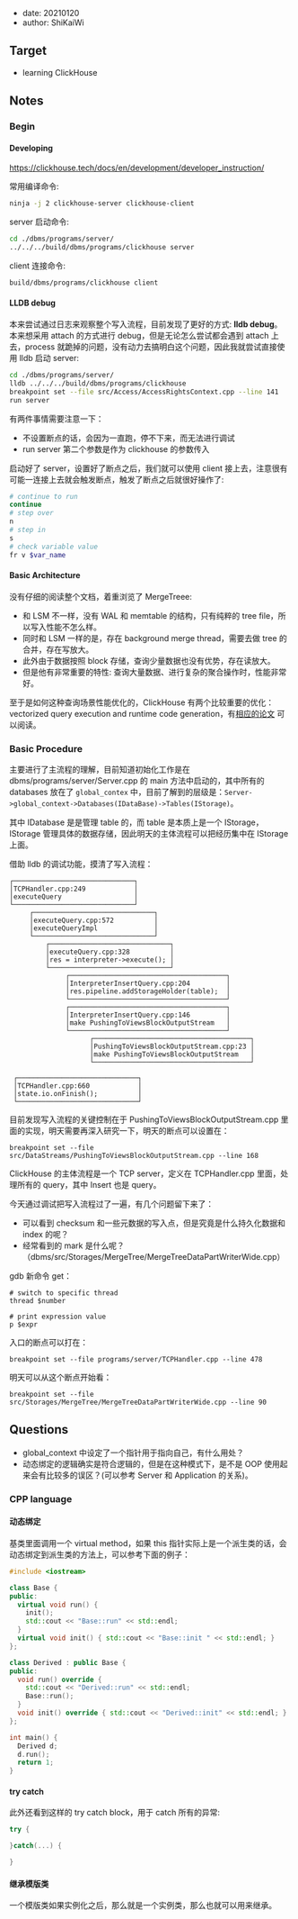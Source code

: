 - date: 20210120 
- author: ShiKaiWi

## Target 
- learning ClickHouse

## Notes
### Begin
#### Developing
https://clickhouse.tech/docs/en/development/developer_instruction/

常用编译命令:
```bash
ninja -j 2 clickhouse-server clickhouse-client
```

server 启动命令:
```bash
cd ./dbms/programs/server/
../../../build/dbms/programs/clickhouse server
```

client 连接命令:
```bash
build/dbms/programs/clickhouse client
```

#### LLDB debug
本来尝试通过日志来观察整个写入流程，目前发现了更好的方式: **lldb debug**。
本来想采用 attach 的方式进行 debug，但是无论怎么尝试都会遇到 attach 上去，process 就跪掉的问题，没有动力去搞明白这个问题，因此我就尝试直接使用 lldb 启动 server:
```bash
cd ./dbms/programs/server/
lldb ../../../build/dbms/programs/clickhouse
breakpoint set --file src/Access/AccessRightsContext.cpp --line 141
run server
```

有两件事情需要注意一下：
- 不设置断点的话，会因为一直跑，停不下来，而无法进行调试
- run server 第二个参数是作为 clickhouse 的参数传入

启动好了 server，设置好了断点之后，我们就可以使用 client 接上去，注意很有可能一连接上去就会触发断点，触发了断点之后就很好操作了:
```bash
# continue to run
continue
# step over
n
# step in
s
# check variable value
fr v $var_name
```

#### Basic Architecture
没有仔细的阅读整个文档，着重浏览了 MergeTreee:
- 和 LSM 不一样，没有 WAL 和 memtable 的结构，只有纯粹的 tree file，所以写入性能不怎么样。
- 同时和 LSM 一样的是，存在 background merge thread，需要去做 tree 的合并，存在写放大。
- 此外由于数据按照 block 存储，查询少量数据也没有优势，存在读放大。
- 但是他有非常重要的特性: 查询大量数据、进行复杂的聚合操作时，性能非常好。

至于是如何这种查询场景性能优化的，ClickHouse 有两个比较重要的优化：vectorized query execution and runtime code generation，有[相应的论文](./Resources/p5-sompolski.pdf) 可以阅读。

### Basic Procedure
主要进行了主流程的理解，目前知道初始化工作是在 dbms/programs/server/Server.cpp 的 main 方法中启动的，其中所有的 databases 放在了 `global_contex` 中，目前了解到的层级是：`Server->global_context->Databases(IDataBase)->Tables(IStorage)`。

其中 IDatabase 是是管理 table 的，而 table 是本质上是一个 IStorage，IStorage 管理具体的数据存储，因此明天的主体流程可以把经历集中在 IStorage 上面。

借助 lldb 的调试功能，摸清了写入流程：
```
┌──────────────────────────────┐                             
│TCPHandler.cpp:249            │                             
│executeQuery                  │                             
└──────────────────────────────┘                             
     ┌──────────────────────────────┐                        
     │executeQuery.cpp:572          │                        
     │executeQueryImpl              │                        
     └──────────────────────────────┘                        
         ┌──────────────────────────────┐                    
         │executeQuery.cpp:328          │                    
         │res = interpreter->execute(); │                    
         └──────────────────────────────┘                    
              ┌───────────────────────────────────────┐      
              │InterpreterInsertQuery.cpp:204         │      
              │res.pipeline.addStorageHolder(table);  │      
              └───────────────────────────────────────┘      
              ┌───────────────────────────────────────┐      
              │InterpreterInsertQuery.cpp:146         │      
              │make PushingToViewsBlockOutputStream   │      
              └───────────────────────────────────────┘      
                    ┌───────────────────────────────────────┐
                    │PushingToViewsBlockOutputStream.cpp:23 │
                    │make PushingToViewsBlockOutputStream   │
                    └───────────────────────────────────────┘
                                                             
 ┌──────────────────────────────┐                            
 │TCPHandler.cpp:660            │                            
 │state.io.onFinish();          │                            
 └──────────────────────────────┘                            
```

目前发现写入流程的关键控制在于 PushingToViewsBlockOutputStream.cpp 里面的实现，明天需要再深入研究一下，明天的断点可以设置在：
```
breakpoint set --file src/DataStreams/PushingToViewsBlockOutputStream.cpp --line 168
```

ClickHouse 的主体流程是一个 TCP server，定义在 TCPHandler.cpp 里面，处理所有的 query，其中 Insert 也是 query。

今天通过调试把写入流程过了一遍，有几个问题留下来了：
- 可以看到 checksum 和一些元数据的写入点，但是究竟是什么持久化数据和 index 的呢？
- 经常看到的 mark 是什么呢？（dbms/src/Storages/MergeTree/MergeTreeDataPartWriterWide.cpp）

gdb 新命令 get：
```
# switch to specific thread
thread $number

# print expression value
p $expr
```

入口的断点可以打在：
```
breakpoint set --file programs/server/TCPHandler.cpp --line 478
```

明天可以从这个断点开始看：
```
breakpoint set --file src/Storages/MergeTree/MergeTreeDataPartWriterWide.cpp --line 90
```

## Questions
- global_context 中设定了一个指针用于指向自己，有什么用处？
- 动态绑定的逻辑确实是符合逻辑的，但是在这种模式下，是不是 OOP 使用起来会有比较多的误区？(可以参考 Server 和 Application 的关系)。

### CPP language
#### 动态绑定
基类里面调用一个 virtual method，如果 this 指针实际上是一个派生类的话，会动态绑定到派生类的方法上，可以参考下面的例子：
```cpp
#include <iostream>

class Base {
public:
  virtual void run() {
    init();
    std::cout << "Base::run" << std::endl;
  }
  virtual void init() { std::cout << "Base::init " << std::endl; }
};

class Derived : public Base {
public:
  void run() override {
    std::cout << "Derived::run" << std::endl;
    Base::run();
  }
  void init() override { std::cout << "Derived::init" << std::endl; }
};

int main() {
  Derived d;
  d.run();
  return 1;
}
```
#### try catch
此外还看到这样的 try catch block，用于 catch 所有的异常:
```cpp
try {

}catch(...) {

}
```
#### 继承模版类
一个模版类如果实例化之后，那么就是一个实例类，那么也就可以用来继承。
